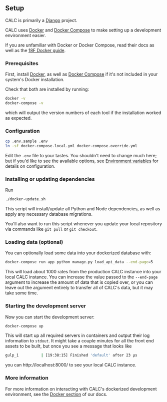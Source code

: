 ## Setup

CALC is primarily a [Django] project.

CALC uses [Docker][] and [Docker Compose][] to make setting up a development environment easier.

If you are unfamiliar with Docker or Docker Compose, read their docs as well as the [18F Docker guide][].

### Prerequisites

First, install [Docker](https://docs.docker.com/install/), as well as [Docker Compose](https://docs.docker.com/compose/install/) if it's not included in your system's Docker installation.

Check that both are installed by running:

```sh
docker -v
docker-compose -v
```

which will output the version numbers of each tool if the installation worked as expected.

### Configuration

```sh
cp .env.sample .env
ln -sf docker-compose.local.yml docker-compose.override.yml
```

Edit the `.env` file to your tastes. You shouldn't need to change much here; but if you'd like to see the available options, see [Environment variables](environment.md) for details on configuration.

### Installing or updating dependencies

Run

```sh
./docker-update.sh
```

This script will install/update all Python and Node dependencies, as well as apply any necessary database migrations.

You'll also want to run this script whenever you update your local repository via commands like `git pull` or `git checkout`.

### Loading data (optional)

You can optionally load some data into your dockerized database with:

```sh
docker-compose run app python manage.py load_api_data --end-page=5
```

This will load about 1000 rates from the production CALC instance into your local CALC instance.  You can increase the value passed to the `--end-page` argument to increase the amount of data that is copied over, or you can leave out the argument entirely to transfer all of CALC's data, but it may take some time.

### Starting the development server

Now you can start the development server:

```sh
docker-compose up
```

This will start up all required servers in containers and output their log information to `stdout`. It might take a couple minutes for all the front end assets to be built, but once you see a message that looks like

```sh
gulp_1          | [19:38:15] Finished 'default' after 23 μs
```

you can http://localhost:8000/ to see your local CALC instance.

### More information

For more information on interacting with CALC's dockerized development environment, see the [Docker section](docker.md) of our docs.

[Django]: https://www.djangoproject.com/
[18F Docker guide]: https://pages.18f.gov/dev-environment-standardization/virtualization/docker/
[Docker]: https://www.docker.com/
[Docker Compose]: https://docs.docker.com/compose/
[docker-machine-cloud]: https://docs.docker.com/machine/get-started-cloud/
